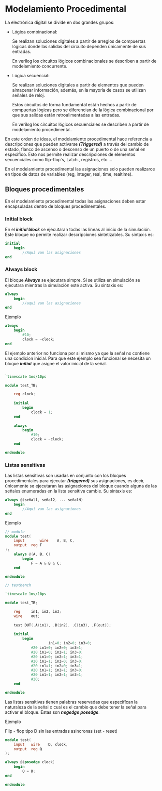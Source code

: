 # Modelamiento Procedimental 
La electrónica digital se divide en dos grandes grupos:
* Lógica combinacional:

    Se realizan soluciones digitales a partir de arreglos de compuertas lógicas donde las salidas del circuito dependen únicamente de sus entradas.

    En verilog los circuitos lógicos combinacionales se describen a partir de modelamiento concurrente. 

* Lógica secuencial:
    
    Se realizan soluciones digitales a partir de elementos que pueden almacenar información, además, en la mayoría de casos se utilizan señales de reloj. 

    Estos circuitos de forma fundamental están hechos a partir de compuertas lógicas pero se diferencian de la lógica combinacional por que sus salidas están retroalimentadas a las entradas. 

    En verilog los circuitos lógicos secuenciales se describen a partir de modelamiento procedimental. 

En este orden de ideas, el modelamiento procedimental hace referencia a descripciones que pueden activarse ***(Triggered)*** a través del cambio de estado, flanco de ascenso o descenso de un puerto o de una señal en especifico. Esto nos permite realizar descripciones de elementos secuenciales como flip-flop's, Latch., registros, etc ...

En el modelamiento procedimental las asignaciones solo pueden realizarce en tipos de datos de variables (reg, integer, real, time, realtime).

## Bloques procedimentales 

En el modelamiento procedimental todas las asignaciones deben estar encapsuladas dentro de bloques procedimentales. 

### Initial block 
En el ***initial block*** se ejecutaran todas las lineas al inicio de la simulación. Este bloque no permite realizar descripciones sintetizables. Su sintaxis es:

```verilog
initial
    begin   
        //Aquí van las asignaciones
end
```
### Always block
El bloque ***Always*** se ejecutara simpre. Si se utiliza en simulación se ejecutara mientras la simulación esté activa. Su sintaxis es:

```verilog
always
    begin
        //aquí van las asignaciones
end
```

Ejemplo

```verilog
always
    begin
        #10;
        clock = ~clock;
end
```

El ejemplo anterior no funciona por si mismo ya que la señal no contiene una condicion inicial. Para que este ejemplo sea funcional se necesita un bloque ***initial*** que asigne el valor inicial de la señal. 

```verilog

`timescale 1ns/10ps

module test_TB;

	reg	clock;
	
	initial
		begin
			clock = 1;
	end
	
	always
		begin
			#10;
			clock = ~clock;
	end

endmodule 
```

### Listas sensitivas
Las listas sensitivas son usadas en conjunto con los bloques procedimentales para ejecutar ***(triggered)*** sus asignaciones, es decir, únicamente se ejecutaran las asignaciones del bloque cuando alguna de las señales enumeradas en la lista sensitiva cambie. Su sintaxis es:

```verilog 
always @(señal1, señal2, ... señalN)
    begin
        //Aquí van las asignaciones
end
```
Ejemplo 

```verilog
// modulo
module test(
	input		wire	A, B, C,
	output	reg	F
);
	always @(A, B, C)
		begin
			F = A & B & C;
	end

endmodule 
```
```verilog
// testbench

`timescale 1ns/10ps

module test_TB;

	reg 	in1, in2, in3;
	wire	out;
	
	test DUT(.A(in1), .B(in2), .C(in3), .F(out));
	
	initial
		begin
					in1=0; in2=0; in3=0;
			#20	in1=0; in2=0; in3=1;
			#20	in1=0; in2=1; in3=0;
			#20	in1=0; in2=1; in3=1;
			#20	in1=1; in2=0; in3=0;
			#20	in1=1; in2=0; in3=1;
			#20	in1=1; in2=1; in3=0;
			#20	in1=1; in2=1; in3=1;
			#20;
	end

endmodule 
```
Las listas sensitivas tienen palabras reservadas que especifícan la naturaleza de la señal o cual es el cambio que debe tener la señal para activar el bloque. Estas son ***negedge*** ***posedge***.

Ejemplo

Flip - flop tipo D sin las entradas asincronas (set - reset)
```verilog
module test(
	input	wire	D, clock,
	output	reg	Q
);

always @(posedge clock)
	begin
		Q = D;
end

endmodule 
```
